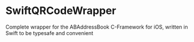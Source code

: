 SwiftQRCodeWrapper
==================

Complete wrapper for the ABAddressBook C-Framework for iOS, written in Swift to be typesafe and convenient
